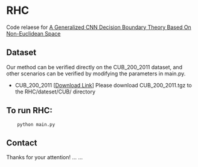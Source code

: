 # RHC
Code relaese for [A Generalized CNN Decision Boundary Theory Based On Non-Euclidean Space]()

## Dataset
Our method can be verified directly on the CUB_200_2011 dataset, and other scenarios can be verified by modifying the parameters in main.py.
- CUB_200_2011 \[[Download Link](https://github.com/vignagajan/CUB-200-2011/blob/main/CUB_200_2011.tgz)\]
Please download CUB_200_2011.tgz to the RHC/dateset/CUB/ directory

## To run RHC:
```shell
    python main.py
```
## Contact

Thanks for your attention!
... ...
